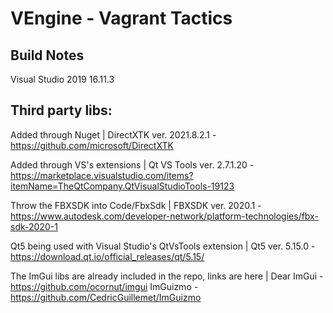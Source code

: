 # VEngine - Vagrant Tactics 

## Build Notes
Visual Studio 2019 16.11.3

## Third party libs:

Added through Nuget | 
DirectXTK ver. 2021.8.2.1 - https://github.com/microsoft/DirectXTK

Added through VS's extensions | 
Qt VS Tools ver. 2.7.1.20 - https://marketplace.visualstudio.com/items?itemName=TheQtCompany.QtVisualStudioTools-19123

Throw the FBXSDK into Code/FbxSdk | 
FBXSDK ver. 2020.1 - https://www.autodesk.com/developer-network/platform-technologies/fbx-sdk-2020-1

Qt5 being used with Visual Studio's QtVsTools extension | 
Qt5 ver. 5.15.0 - https://download.qt.io/official_releases/qt/5.15/

The ImGui libs are already included in the repo, links are here | 
Dear ImGui - https://github.com/ocornut/imgui
ImGuizmo - https://github.com/CedricGuillemet/ImGuizmo
